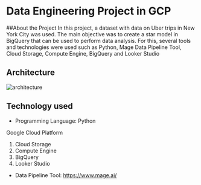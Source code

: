 # Data Engineering Project in GCP

##About the Project
In this project, a dataset with data on Uber trips in New York City was used. The main objective was to create a star model in BigQuery that can be used to perform data analysis. For this, several tools and technologies were used such as Python, Mage Data Pipeline Tool, Cloud Storage, Compute Engine, BigQuery and Looker Studio

## Architecture
![architecture](https://github.com/user-attachments/assets/c8acb26a-5945-42d5-9737-5b34b781852e)

## Technology used
 - Programming Language: Python

Google Cloud Platform
 1) Cloud Storage
 2) Compute Engine
 3) BigQuery
 4) Looker Studio

 - Data Pipeline Tool: https://www.mage.ai/



